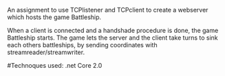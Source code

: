 An assignment to use TCPlistener and TCPclient to create a webserver which hosts the game Battleship.

When a client is connected and a handshade procedure is done, the game Battleship starts. 
The game lets the server and the client take turns to sink each others battleships, 
by sending coordinates with streamreader/streamwriter.

#Technoques used:
.net Core 2.0
